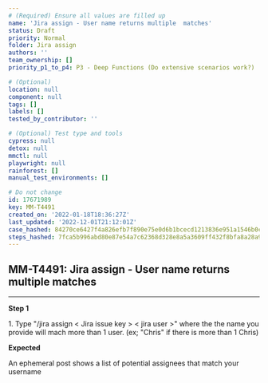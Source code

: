 ```yaml
---
# (Required) Ensure all values are filled up
name: 'Jira assign - User name returns multiple  matches'
status: Draft
priority: Normal
folder: Jira assign
authors: ''
team_ownership: []
priority_p1_to_p4: P3 - Deep Functions (Do extensive scenarios work?)

# (Optional)
location: null
component: null
tags: []
labels: []
tested_by_contributor: ''

# (Optional) Test type and tools
cypress: null
detox: null
mmctl: null
playwright: null
rainforest: []
manual_test_environments: []

# Do not change
id: 17671989
key: MM-T4491
created_on: '2022-01-18T18:36:27Z'
last_updated: '2022-12-01T21:12:01Z'
case_hashed: 84270ce6427f4a826efb7f890e75e0d6b1bcecd1213836e951a1546b0ce87d52d72eb55f29cdce4e61a23d46035bec33
steps_hashed: 7fca5b996abd80e87e54a7c62368d328e8a5a3609ff432f8bfa8a28a9f5e68310d77f2fdd4bad7a5ffe2ae73ba8515be
---
```


<!-- (Auto-generated) Based on frontmatter's "key" and "name" -->

## MM-T4491: Jira assign - User name returns multiple matches

---

**Step 1**

1\. Type "/jira assign < Jira issue key > < jira user >" where the the name you provide will mach more than 1 user. (ex; "Chris" if there is more than 1 Chris)

**Expected**

An ephemeral post shows a list of potential assignees that match your username
